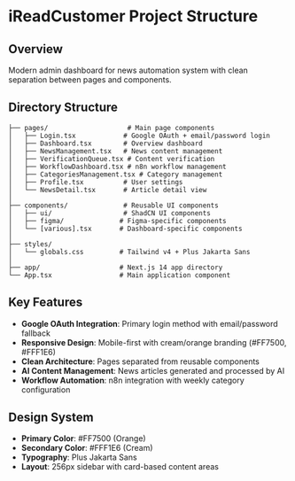 # iReadCustomer Project Structure

## Overview
Modern admin dashboard for news automation system with clean separation between pages and components.

## Directory Structure

```
├── pages/                    # Main page components
│   ├── Login.tsx            # Google OAuth + email/password login
│   ├── Dashboard.tsx        # Overview dashboard
│   ├── NewsManagement.tsx   # News content management
│   ├── VerificationQueue.tsx # Content verification
│   ├── WorkflowDashboard.tsx # n8n workflow management
│   ├── CategoriesManagement.tsx # Category management
│   ├── Profile.tsx          # User settings
│   └── NewsDetail.tsx       # Article detail view
│
├── components/              # Reusable UI components
│   ├── ui/                  # ShadCN UI components
│   ├── figma/              # Figma-specific components
│   └── [various].tsx       # Dashboard-specific components
│
├── styles/
│   └── globals.css         # Tailwind v4 + Plus Jakarta Sans
│
├── app/                    # Next.js 14 app directory
└── App.tsx                 # Main application component
```

## Key Features

- **Google OAuth Integration**: Primary login method with email/password fallback
- **Responsive Design**: Mobile-first with cream/orange branding (#FF7500, #FFF1E6)
- **Clean Architecture**: Pages separated from reusable components
- **AI Content Management**: News articles generated and processed by AI
- **Workflow Automation**: n8n integration with weekly category configuration

## Design System

- **Primary Color**: #FF7500 (Orange)
- **Secondary Color**: #FFF1E6 (Cream)
- **Typography**: Plus Jakarta Sans
- **Layout**: 256px sidebar with card-based content areas
